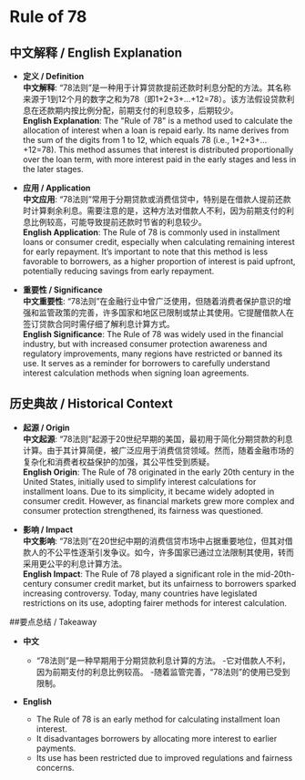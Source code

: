 # Rule of 78

## 中文解释 / English Explanation

* **定义 / Definition**  
  **中文解释**: “78法则”是一种用于计算贷款提前还款时利息分配的方法。其名称来源于1到12个月的数字之和为78（即1+2+3+…+12=78）。该方法假设贷款利息在还款期内按比例分配，前期支付的利息较多，后期较少。  
  **English Explanation**: The "Rule of 78" is a method used to calculate the allocation of interest when a loan is repaid early. Its name derives from the sum of the digits from 1 to 12, which equals 78 (i.e., 1+2+3+…+12=78). This method assumes that interest is distributed proportionally over the loan term, with more interest paid in the early stages and less in the later stages.

* **应用 / Application**  
  **中文应用**: “78法则”常用于分期贷款或消费信贷中，特别是在借款人提前还款时计算剩余利息。需要注意的是，这种方法对借款人不利，因为前期支付的利息比例较高，可能导致提前还款时节省的利息较少。  
  **English Application**: The Rule of 78 is commonly used in installment loans or consumer credit, especially when calculating remaining interest for early repayment. It’s important to note that this method is less favorable to borrowers, as a higher proportion of interest is paid upfront, potentially reducing savings from early repayment.

* **重要性 / Significance**  
  **中文重要性**: “78法则”在金融行业中曾广泛使用，但随着消费者保护意识的增强和监管政策的完善，许多国家和地区已限制或禁止其使用。它提醒借款人在签订贷款合同时需仔细了解利息计算方式。  
  **English Significance**: The Rule of 78 was widely used in the financial industry, but with increased consumer protection awareness and regulatory improvements, many regions have restricted or banned its use. It serves as a reminder for borrowers to carefully understand interest calculation methods when signing loan agreements.

## 历史典故 / Historical Context

* **起源 / Origin**  
  **中文起源**: “78法则”起源于20世纪早期的美国，最初用于简化分期贷款的利息计算。由于其计算简便，被广泛应用于消费信贷领域。然而，随着金融市场的复杂化和消费者权益保护的加强，其公平性受到质疑。  
  **English Origin**: The Rule of 78 originated in the early 20th century in the United States, initially used to simplify interest calculations for installment loans. Due to its simplicity, it became widely adopted in consumer credit. However, as financial markets grew more complex and consumer protection strengthened, its fairness was questioned.

* **影响 / Impact**  
  **中文影响**: “78法则”在20世纪中期的消费信贷市场中占据重要地位，但其对借款人的不公平性逐渐引发争议。如今，许多国家已通过立法限制其使用，转而采用更公平的利息计算方法。  
  **English Impact**: The Rule of 78 played a significant role in the mid-20th-century consumer credit market, but its unfairness to borrowers sparked increasing controversy. Today, many countries have legislated restrictions on its use, adopting fairer methods for interest calculation.

##要点总结 / Takeaway

* **中文**  
   - “78法则”是一种早期用于分期贷款利息计算的方法。
   -它对借款人不利，因为前期支付的利息比例较高。
   -随着监管完善，“78法则”的使用已受到限制。

* **English**  
   - The Rule of 78 is an early method for calculating installment loan interest.
   - It disadvantages borrowers by allocating more interest to earlier payments.
   - Its use has been restricted due to improved regulations and fairness concerns.